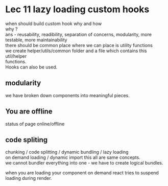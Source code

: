 # Lec 11 lazy loading  custom hooks  

when should build custom hook
why and how  
why ?  
ans - reusability, readibility, separation of concerns, modularity, more testable, more maintainability  
there should be common place where we can place is utility functions  
we create helper/utils/common folder and a file which contains this util/helper  
functions.  
Hooks can also be used.  

## modularity  

we have broken down components into meaningful pieces.  

## You are offline  

status of page online/offline

## code spliting  

chunking / code splitting / dynamic bundling / lazy loading  
on demand loading / dynamic import
this all are same concepts.  
we cannot bundler everything into one - we have to create
logical bundles.  

when you are loading your component on demand react tries to
suspend loading during render.  

